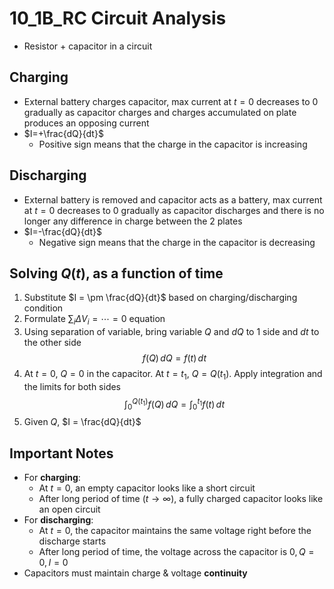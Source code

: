 # 10_1B_RC Circuit Analysis

- Resistor + capacitor in a circuit

## Charging

- External battery charges capacitor, max current at $t=0$ decreases to $0$ gradually as capacitor charges and charges accumulated on plate produces an opposing current
- $I=+\frac{dQ}{dt}$
    - Positive sign means that the charge in the capacitor is increasing

## Discharging

- External battery is removed and capacitor acts as a battery, max current at $t=0$ decreases to $0$ gradually as capacitor discharges and there is no longer any difference in charge between the 2 plates
- $I=-\frac{dQ}{dt}$
    - Negative sign means that the charge in the capacitor is decreasing

## Solving $Q(t)$, as a function of time

1. Substitute $I = \pm \frac{dQ}{dt}$ based on charging/discharging condition
2. Formulate $\sum_i \Delta V_i = \cdots = 0$ equation
3. Using separation of variable, bring variable $Q$ and $dQ$ to 1 side and $dt$ to the other side
$$f(Q)\, dQ = f(t)\, dt$$
4. At $t=0$, $Q=0$ in the capacitor. At $t=t_1$, $Q = Q(t_1)$. Apply integration and the limits for both sides
$$\int_0^{Q(t_1)} f(Q)\, dQ = \int_0^{t_1} f(t)\, dt$$
5. Given $Q$, $I = \frac{dQ}{dt}$
## Important Notes

- For **charging**:
    - At $t = 0$, an empty capacitor looks like a short circuit
    - After long period of time ($t \to \infty$), a fully charged capacitor looks like an open circuit
- For **discharging**:
    - At $t = 0$, the capacitor maintains the same voltage right before the discharge starts
    - After long period of time, the voltage across the capacitor is $0, Q=0, I=0$
- Capacitors must maintain charge & voltage **continuity**
